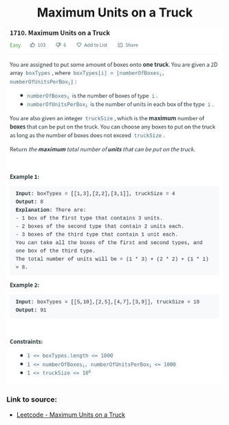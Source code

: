 <h1 align="center">Maximum Units on a Truck</h1>

![alt text](https://raw.githubusercontent.com/matthew01lokiet/Github-repos-images/main/Algs/Sorting/whKcWa12_o.png)

### Link to source: 
- <a href="https://leetcode.com/problems/maximum-units-on-a-truck/">Leetcode - Maximum Units on a Truck</a>
